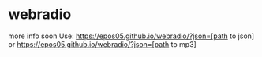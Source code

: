 # webradio
more info soon
Use:
https://epos05.github.io/webradio/?json=[path to json]
or
https://epos05.github.io/webradio/?json=[path to mp3]
